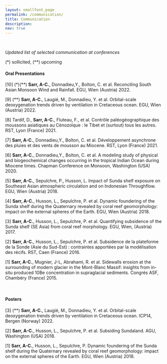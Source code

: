 ```yaml
---
layout: smallfont_page
permalink: /communication/
title: Communication
description: 
nav: true
---
```

<p>&nbsp;</p>

_Updated list of selected communication at conferences_

(*) sollicited, (**) upcoming  

#### Oral Presentations

[10] (*)(**) __Sarr, A-C.__, Donnadieu,Y., Bolton, C. et al. Reconciling South Asian Monsoon Wind and Rainfall. EGU, Wien (Austria) 2022.

[9] (**) __Sarr, A-C.__,  Laugié, M., Donnadieu, Y. et al. Orbital-scale deoxygenation trends driven by ventilation in Cretaceous ocean. EGU, Wien (Austria) 2022.

[8] Tardif, D., __Sarr, A-C.__, Fluteau, F., et al. Contrôle paléogéographique des moussons asiatiques au Cénozoïque : le Tibet et (surtout) tous les autres. RST, Lyon (France) 2021.

[7] __Sarr, A-C.__, Donnadieu,Y., Bolton, C. et al. Développement asynchrone des pluies et des vents de mousson au Miocene. RST, Lyon (France) 2021.

[6] __Sarr, A-C.__, Donnadieu,Y., Bolton, C. et al. A modeling study of physical and biogeochemical changes occurring in the tropical Indian Ocean during Miocene times. Chapman Conference on Monsoon, Washington (USA) 2020.

[5] __Sarr, A-C.__, Sepulchre, P., Husson, L. Impact of Sunda shelf exposure on Southeast Asian atmospheric circulation and on Indonesian Throughflow. EGU, Wien (Austria) 2018.

[4] __Sarr, A-C.__, Husson, L., Sepulchre, P. et al. Dynamic foundering of the Sunda shelf during the Quaternary revealed by coral reef geomorphology: impact on the external spheres of the Earth. EGU, Wien (Austria) 2018.

[3] __Sarr, A-C.__, Husson, L., Sepulchre, P. et al. Quantifying subsidence of the Sunda shelf (SE Asia) from coral reef morphology. EGU, Wien, (Austria) 2017.

[2] __Sarr, A-C.__, Husson, L., Sepulchre, P. et al. Subsidence de la plateforme de la Sonde (Asie du Sud-Est) : contraintes apportées par la modélisation des récifs. RST, Caen (France) 2016.

[1] __Sarr, A-C.__, Mugnier, J-L, Abrahami, R. et al. Sidewalls erosion at the surrounding of modern glacier in the Mont-Blanc Massif: insights from in-situ produced 10Be concentration in supraglacial sediments.  Congrés ASF, Chambéry (France) 2015.


<p>&nbsp;</p>

#### Posters

[3] (**) __Sarr, A-C.__, Laugié, M., Donnadieu, Y. et al. Orbital-scale deoxygenation trends driven by ventilation in Cretaceous ocean. ICP14, Bergen (Norway) 2022.

[2] __Sarr, A-C.__, Husson, L., Sepulchre, P. et al. Subsiding Sundaland. AGU, Washington (USA) 2018.

[1] __Sarr, A-C.__, Husson, L., Sepulchre, P. Dynamic foundering of the Sunda shelf during the Quaternary revealed by coral reef geomorphology: impact on the external spheres of the Earth. EGU, Wien (Austria) 2018.
